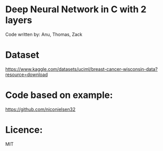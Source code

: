 # Deep Neural Network in C with 2 layers
Code written by: Anu, Thomas, Zack

# Dataset
https://www.kaggle.com/datasets/uciml/breast-cancer-wisconsin-data?resource=download

# Code based on example:
https://github.com/niconielsen32

# Licence:
MIT
